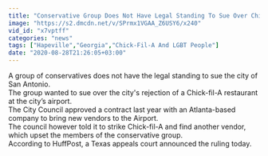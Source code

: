 ```yaml
---
title: "Conservative Group Does Not Have Legal Standing To Sue Over Chick-Fil-A Airport Rejection, Court Rules"
image: "https://s2.dmcdn.net/v/SPrmx1VGAA_Z6USY6/x240"
vid_id: "x7vptff"
categories: "news"
tags: ["Hapeville","Georgia","Chick-Fil-A And LGBT People"]
date: "2020-08-28T21:26:05+03:00"
---
```

A group of conservatives does not have the legal standing to sue the city of San Antonio.  <br>The group wanted to sue over the city's rejection of a Chick-fil-A restaurant at the city’s airport.  <br>The City Council approved a contract last year with an Atlanta-based company to bring new vendors to the Airport.  <br>The council however told it to strike Chick-fil-A and find another vendor, which upset the members of the conservative group.  <br>According to HuffPost, a Texas appeals court announced the ruling today.
